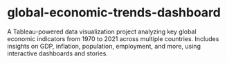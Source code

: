 # global-economic-trends-dashboard
A Tableau-powered data visualization project analyzing key global economic indicators from 1970 to 2021 across multiple countries. Includes insights on GDP, inflation, population, employment, and more, using interactive dashboards and stories.
